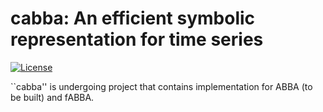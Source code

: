 # cabba: An efficient symbolic representation for time series 

[![License](https://img.shields.io/badge/License-BSD%203--Clause-greenyellow.svg)](https://opensource.org/licenses/BSD-3-Clause)

``cabba'' is undergoing project that contains implementation for ABBA (to be built) and fABBA.
